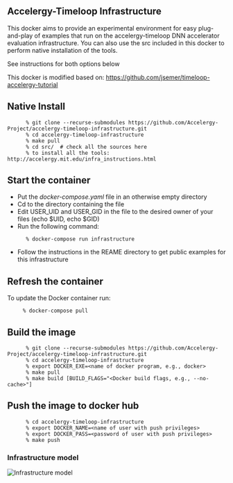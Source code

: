 Accelergy-Timeloop Infrastructure
---------------------------------------------------

This docker aims to provide an experimental environment for easy plug-and-play of examples that run on the accelergy-timeloop DNN accelerator evaluation infrastructure. 
You can also use the src included in this docker to perform native installation of the tools. 

See instructions for both options below

This docker is modified based on: https://github.com/jsemer/timeloop-accelergy-tutorial

Native Install
-----------------

```
      % git clone --recurse-submodules https://github.com/Accelergy-Project/accelergy-timeloop-infrastructure.git
      % cd accelergy-timeloop-infrastructure
      % make pull
      % cd src/  # check all the sources here
      % to install all the tools: http://accelergy.mit.edu/infra_instructions.html
```

Start the container
-----------------

- Put the *docker-compose.yaml* file in an otherwise empty directory
- Cd to the directory containing the file
- Edit USER_UID and USER_GID in the file to the desired owner of your files (echo $UID, echo $GID)
- Run the following command:
```
      % docker-compose run infrastructure 
```
- Follow the instructions in the REAME directory to get public examples for this infrastructure


Refresh the container
----------------------

To update the Docker container run:

```
     % docker-compose pull
````



Build the image
---------------

```
      % git clone --recurse-submodules https://github.com/Accelergy-Project/accelergy-timeloop-infrastructure.git
      % cd accelergy-timeloop-infrastructure
      % export DOCKER_EXE=<name of docker program, e.g., docker>
      % make pull
      % make build [BUILD_FLAGS="<Docker build flags, e.g., --no-cache>"]
```

Push the image to docker hub
----------------------------

```
      % cd accelergy-timeloop-infrastructure
      % export DOCKER_NAME=<name of user with push privileges>
      % export DOCKER_PASS=<password of user with push privileges>
      % make push
```


### Infrastructure model

![Infrastructure model](.infragenie/infrastructure_model.png)